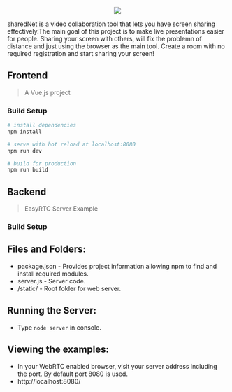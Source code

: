 <p align="center">
  <img src="http://res.cloudinary.com/faus6rguez/image/upload/v1526487699/logo_ympqbb.png">
</p>

sharedNet is a video collaboration tool that lets you have screen sharing effectively.The main goal of this project is to make live presentations easier for people. Sharing your screen with others, will fix the problemn of distance and just using the browser as the main tool. Create a room with no required registration and start sharing your screen!


## Frontend
> A Vue.js project

### Build Setup

``` bash
# install dependencies
npm install

# serve with hot reload at localhost:8080
npm run dev

# build for production
npm run build
```

## Backend
> EasyRTC Server Example

### Build Setup

Files and Folders:
------------------

 - package.json - Provides project information allowing npm to find and install required modules.
 - server.js - Server code.
 - /static/ - Root folder for web server.

Running the Server:
-------------------

 - Type `node server` in console.


Viewing the examples:
---------------------

 - In your WebRTC enabled browser, visit your server address including the port. By default port 8080 is used.
 - http://localhost:8080/
